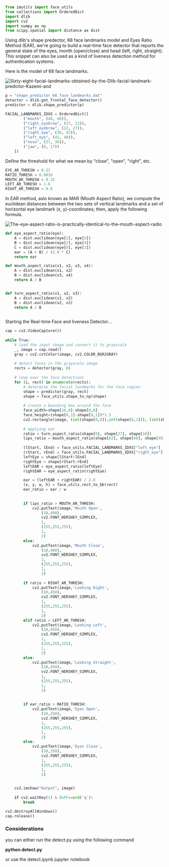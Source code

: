 ```python
from imutils import face_utils
from collections import OrderedDict
import dlib
import cv2
import numpy as np
from scipy.spatial import distance as dist
```

Using dlib's shape predector, 68 face landmarks model and Eyes Ratio Method (EAR), we're going to build a real-time face detector that reports the general state of the eyes, month (open/close) and head (left, right, straight).
This snippet can also be used as a kind of liveness detection method for authentication systems.


Here is the model of 68 face landmarks.

![Sixty-eight-facial-landmarks-obtained-by-the-Dlib-facial-landmark-predictor-Kazemi-and](https://user-images.githubusercontent.com/25687155/177499810-93ae2da3-d1ed-4b61-9ff2-cf61b7b04a74.png)

```python
p = "shape_predictor_68_face_landmarks.dat"
detector = dlib.get_frontal_face_detector()
predictor = dlib.shape_predictor(p)

FACIAL_LANDMARKS_IDXS = OrderedDict([
        ("mouth", (48, 68)),
        ("right_eyebrow", (17, 22)),
        ("left_eyebrow", (22, 27)),
        ("right_eye", (36, 42)),
        ("left_eye", (42, 48)),
        ("nose", (27, 36)),
        ("jaw", (0, 17))
    ])
```

Define the threshold for what we mean by "close", "open", "right", etc.


```python
EYE_AR_THRESH = 0.21
RATIO_THRESH = 0.0010
MOUTH_AR_THRESH = 0.32
LEFT_AR_THRESH = 1.6
RIGHT_AR_THRESH = 0.6

```

In EAR method, aslo known as MAR (Mouth Aspect Ratio), we compute the euclidean distances between the two sets of vertical landmarks and a set of horizontal eye landmark (x, y)-coordinates; then, apply the following formula.

![The-eye-aspect-ratio-is-practically-identical-to-the-mouth-aspect-radio](https://user-images.githubusercontent.com/25687155/177499956-9b379bcf-ab6b-4852-8be6-30bceb0653a3.png)


```python
def eye_aspect_ratio(eye):
    A = dist.euclidean(eye[1], eye[5])
    B = dist.euclidean(eye[2], eye[4])
    C = dist.euclidean(eye[0], eye[3])
    ear = (A + B) / (2.0 * C)
    return ear

def mouth_aspect_ratio(x1, x2, x3, x4):
    A = dist.euclidean(x1, x2)
    B = dist.euclidean(x3, x4)
    return A / B


def turn_aspect_ratio(x1, x2, x3):
    A = dist.euclidean(x1, x2)
    B = dist.euclidean(x2, x3)
    return A / B
    
```

Starting the Real-time Face and liveness Detector...


```python
cap = cv2.VideoCapture(0)
 
while True:
    # load the input image and convert it to grayscale
    _, image = cap.read()
    gray = cv2.cvtColor(image, cv2.COLOR_BGR2GRAY)
        
    # detect faces in the grayscale image
    rects = detector(gray, 0)
    
    # loop over the face detections
    for (i, rect) in enumerate(rects):
        # determine the facial landmarks for the face region
        shape = predictor(gray, rect)
        shape = face_utils.shape_to_np(shape)
        
        # create a bounding box around the face
        face_width=shape[16,0]-shape[0,0]
        face_height=(shape[8,1]-shape[0,1])*1.5
        cv2.rectangle(image, (int(shape[0,0]),int(shape[8,1])), (int(shape[16,0]),int(shape[8,1]-face_height)), (255,0,0), 2)
        
        # applying ear
        ratio = turn_aspect_ratio(shape[0], shape[27], shape[16])
        lips_ratio = mouth_aspect_ratio(shape[62], shape[66], shape[49], shape[59])
        
        (lStart, lEnd) = face_utils.FACIAL_LANDMARKS_IDXS["left_eye"]
        (rStart, rEnd) = face_utils.FACIAL_LANDMARKS_IDXS["right_eye"]
        leftEye = shape[lStart:lEnd]
        rightEye = shape[rStart:rEnd]
        leftEAR = eye_aspect_ratio(leftEye)
        rightEAR = eye_aspect_ratio(rightEye)

        ear = (leftEAR + rightEAR) / 2.0
        (x, y, w, h) = face_utils.rect_to_bb(rect)
        ear_ratio = ear / w
        
        
        if lips_ratio > MOUTH_AR_THRESH:
            cv2.putText(image,'Mouth Open', 
                (10,400), 
                cv2.FONT_HERSHEY_SIMPLEX, 
                1,
                (255,255,255),
                1,
                2)
        else:
            cv2.putText(image,'Mouth Close', 
                (10,400), 
                cv2.FONT_HERSHEY_SIMPLEX, 
                1,
                (255,255,255),
                1,
                2)
            
        if ratio < RIGHT_AR_THRESH:
            cv2.putText(image,'Looking Right', 
                (10,450), 
                cv2.FONT_HERSHEY_SIMPLEX, 
                1,
                (255,255,255),
                1,
                2)
        elif ratio > LEFT_AR_THRESH:
            cv2.putText(image,'Looking Left', 
                (10,450), 
                cv2.FONT_HERSHEY_SIMPLEX, 
                1,
                (255,255,255),
                1,
                2)
        else:
            cv2.putText(image,'Looking Straight', 
                (10,450), 
                cv2.FONT_HERSHEY_SIMPLEX, 
                1,
                (255,255,255),
                1,
                2)
        
        
        if ear_ratio > RATIO_THRESH:
            cv2.putText(image,'Eyes Open', 
                (10,350), 
                cv2.FONT_HERSHEY_SIMPLEX, 
                1,
                (255,255,255),
                1,
                2)
        else:
            cv2.putText(image,'Eyes Close', 
                (10,350), 
                cv2.FONT_HERSHEY_SIMPLEX, 
                1,
                (255,255,255),
                1,
                2)    
                

    cv2.imshow("Output", image)
    
    if cv2.waitKey(1) & 0xFF==ord('q'):
        break

cv2.destroyAllWindows()
cap.release()
```

### Considerations
you can either run the detect.py using the following command

**python detect.py**

or use the detect.ipynb jupyter notebook


```python

```
